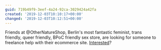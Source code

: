 ```yaml
---
guid: 719b49f9-3eef-4a24-92ca-3029424a42fa
created: '2019-12-03T10:10:17+00:00'
changed: '2019-12-03T10:12:51+00:00'
---
```


Friends at @OtherNatureShop, Berlin's most fantastic feminist, trans friendly, queer friendly, BPoC friendly sex store, are looking for someone to freelance help with their ecommerce site. [Interested](https://gist.github.com/sonniesedge/a25ec4182bba7e198a8e7bd6c35ab759)?
